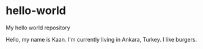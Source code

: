 # hello-world
My hello world repository

Hello, my name is Kaan. I'm currently living in Ankara, Turkey. I like burgers.
